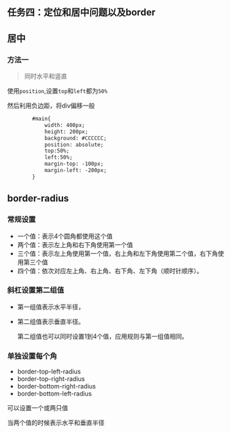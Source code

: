 ## 任务四：定位和居中问题以及border

## 居中

### 方法一

> 同时水平和竖直

使用`position`,设置`top`和`left`都为`50%`

然后利用负边距，将div偏移一般

```html
        #main{
            width: 400px;
            height: 200px;
            background: #CCCCCC;
            position: absolute;
            top:50%;
            left:50%;
            margin-top: -100px;
            margin-left: -200px;
        }
```



## border-radius

### 常规设置

- 一个值：表示4个圆角都使用这个值
- 两个值：表示左上角和右下角使用第一个值
- 三个值：表示左上角使用第一个值，右上角和左下角使用第二个值，右下角使用第三个值
- 四个值：依次对应左上角、右上角、右下角、左下角（顺时针顺序）。

### 斜杠设置第二组值

- 第一组值表示水平半径，

- 第二组值表示垂直半径。

  第二组值也可以同时设置1到4个值，应用规则与第一组值相同。

### 单独设置每个角

- border-top-left-radius
- border-top-right-radius
- border-bottom-right-radius
- border-bottom-left-radius

可以设置一个或两只值

当两个值的时候表示水平和垂直半径



